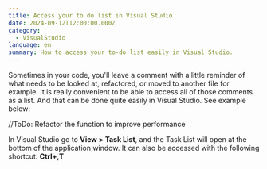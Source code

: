 ```yaml
---
title: Access your to do list in Visual Studio
date: 2024-09-12T12:00:00.000Z
category:
  - VisualStudio
language: en
summary: How to access your to-do list easily in Visual Studio.
---
```

Sometimes in your code, you'll leave a comment with a little reminder of what needs to be looked at, refactored, or moved to another file for example. It is really convenient to be able to access all of those comments as a list. And that can be done quite easily in Visual Studio. See example below:

//ToDo: Refactor the function to improve performance

In Visual Studio go to **View > Task List**, and the Task List will open at the bottom of the application window. It can also be accessed with the following shortcut: **Ctrl+\,T**
